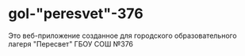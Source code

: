 # gol-"peresvet"-376

Это веб-приложение созданное для городского образовательного лагеря "Пересвет" ГБОУ СОШ №376

